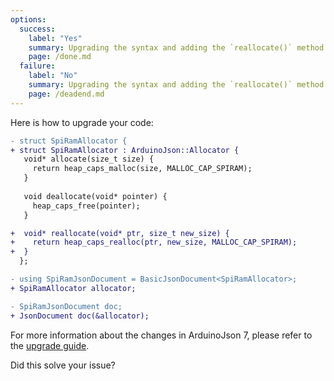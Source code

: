 ```yaml
---
options:
  success:
    label: "Yes"
    summary: Upgrading the syntax and adding the `reallocate()` method fixes the issue
    page: /done.md
  failure:
    label: "No"
    summary: Upgrading the syntax and adding the `reallocate()` method doesn't fix the issue
    page: /deadend.md
---
```


Here is how to upgrade your code:

```patch
- struct SpiRamAllocator {
+ struct SpiRamAllocator : ArduinoJson::Allocator {
   void* allocate(size_t size) {
     return heap_caps_malloc(size, MALLOC_CAP_SPIRAM);
   }
   
   void deallocate(void* pointer) {
     heap_caps_free(pointer);
   }

+  void* reallocate(void* ptr, size_t new_size) {
+    return heap_caps_realloc(ptr, new_size, MALLOC_CAP_SPIRAM);
+  }
  };

- using SpiRamJsonDocument = BasicJsonDocument<SpiRamAllocator>;
+ SpiRamAllocator allocator;

- SpiRamJsonDocument doc;
+ JsonDocument doc(&allocator);
```

For more information about the changes in ArduinoJson 7, please refer to the [upgrade guide](/v7/how-to/upgrade-from-v6/).

Did this solve your issue?

